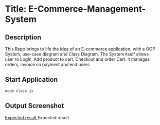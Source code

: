# Title: E-Commerce-Management-System

## Description
This Repo brings to life the idea of an E-commerce application, with a OOP System, use-case diagram and Class Diagram. The System itself allows user to Login, Add product to cart, Checkout and order Cart. It manages orders, invoice on payment and end users  

## Start Application
`node class.js`

## Output Screenshot
[Expected result ](https://github.com/user-attachments/assets/07fd934e-0d2f-465a-b4d3-a8ec5f048a2d)
Expected result 
